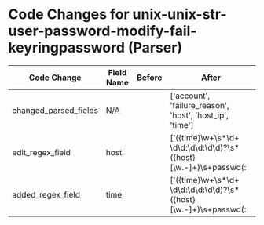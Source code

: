 # Code Changes for unix-unix-str-user-password-modify-fail-keyringpassword (Parser)

| Code Change | Field Name | Before | After |
|-------------|------------|--------|-------|
| changed_parsed_fields | N/A |  | ['account', 'failure_reason', 'host', 'host_ip', 'time'] |
| edit_regex_field | host |  | ['({time}\w+\s*\d+ \d\d:\d\d:\d\d)?\s*({host}[\w.\-]+)\s+passwd(:|\[)', '\d\d:\d\d:\d\d\s+(::ffff:)?(({host_ip}((([0-9a-fA-F.]{0,4}):{1,2}){1,7}([0-9a-fA-F]){0,4})|(((25[0-5]|(2[0-4]|1\d|[0-9]|)\d)\.?\b){4}))|(\d\S+|tag_audit_log|({host}[\w.\-]+)))\s+(\d\S+|tag_audit_log|({=host}[\w.\-]+)\s)?'] |
| added_regex_field | time |  | ['({time}\w+\s*\d+ \d\d:\d\d:\d\d)?\s*({host}[\w.\-]+)\s+passwd(:|\[)'] |